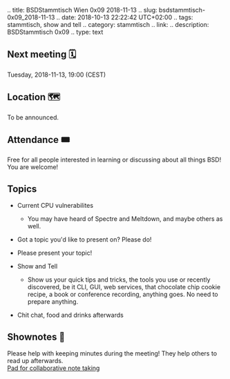 .. title: BSDStammtisch Wien 0x09 2018-11-13
.. slug: bsdstammtisch-0x09_2018-11-13
.. date: 2018-10-13 22:22:42 UTC+02:00
.. tags: stammtisch, show and tell
.. category: stammtisch
.. link: 
.. description: BSDStammtisch 0x09
.. type: text


## Next meeting 🗓
Tuesday, 2018-11-13, 19:00 (CEST)

## Location 🗺
To be announced.

## Attendance 🎟
Free for all people interested in learning or discussing about all things BSD! You are welcome!


## Topics
- Current CPU vulnerabilites
    - You may have heard of Spectre and Meltdown, and maybe others as well.
- Got a topic you'd like to present on? Please do!

- Please present your topic!
- Show and Tell
	- Show us your quick tips and tricks, the tools you use or recently discovered, be it CLI, GUI, web services, that chocolate chip cookie recipe, a book or conference recording, anything goes. No need to prepare anything.
- Chit chat, food and drinks afterwards


## Shownotes 📝
Please help with keeping minutes during the meeting! They help others to read up afterwards.  
[Pad for collaborative note taking](https://pads.c3w.at/code/#/2/code/edit/0JZstBwYHXbPnMGRW8xGRMmI/)
